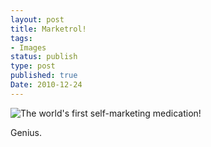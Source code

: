 ```yaml
---
layout: post
title: Marketrol!
tags:
- Images
status: publish
type: post
published: true
Date: 2010-12-24
---
```


![The world's first self-marketing medication!](https://www.savagechickens.com/images/chickenmarketrol.jpg)

Genius.